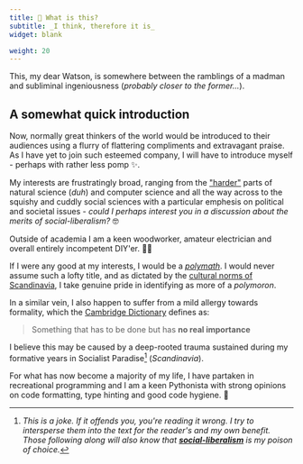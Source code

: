 ```yaml
---
title: 🤔 What is this?
subtitle: _I think, therefore it is_
widget: blank

weight: 20
---
```


This, my dear Watson, is somewhere between the ramblings of a madman and
subliminal ingeniousness (_probably closer to the former..._).

## A somewhat quick introduction

Now, normally great thinkers of the world would be introduced to their audiences
using a flurry of flattering compliments and extravagant praise.
As I have yet to join such esteemed company, I will have to introduce myself - perhaps with rather less pomp ✨.

My interests are frustratingly broad,
ranging from the ["harder"](https://en.wikipedia.org/wiki/Hard_and_soft_science) parts of natural science (_duh_) and computer science and all the way across to the squishy and cuddly social sciences with a particular emphesis on political and societal issues - _could I perhaps interest you in a discussion about the merits of social-liberalism?_ 🤓

Outside of academia I am a keen woodworker, amateur electrician and overall entirely incompetent DIY'er. 🔨💡

If I were any good at my interests, I would be a [_polymath_](https://en.wikipedia.org/wiki/Polymath).
I would never assume such a lofty title, and as dictated by the [cultural norms of Scandinavia](https://en.wikipedia.org/wiki/Law_of_Jante),
I take genuine pride in identifying as more of a _polymoron_.

In a similar vein, I also happen to suffer from a mild allergy towards formality,
which the [Cambridge Dictionary](https://dictionary.cambridge.org/dictionary/english/formality) defines as:

> Something that has to be done but has __no real importance__

I believe this may be caused by a deep-rooted trauma sustained during my formative years
in Socialist Paradise[^1] (_Scandinavia_).

For what has now become a majority of my life, I have partaken in recreational programming and I am
a keen Pythonista with strong opinions on code formatting, type hinting and good code hygiene. 🐍

[^1]: _This is a joke. If it offends you, you're reading it wrong._
    _I try to intersperse them into the text for the reader's and my own benefit.
    Those following along will also know that [__social-liberalism__](https://en.wikipedia.org/wiki/Social_liberalism) is my poison of choice._